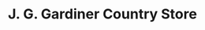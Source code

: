 ---
title: "J. G. Gardiner Country Store"
url: /bishop-auckland/j-g-gardiner-country-store/
shop: outdoor
---
